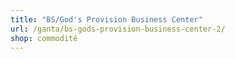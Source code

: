 ```yaml
---
title: "BS/God's Provision Business Center"
url: /ganta/bs-gods-provision-business-center-2/
shop: commodité
---
```

